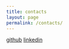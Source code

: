 ```yaml
---
title: contacts
layout: page
permalink: /contacts/
---
```


[github](https://github.com/EricHayter)
[linkedin](www.linkedin.com/in/eric-hayter)

